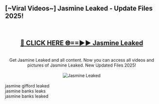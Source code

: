 <h2>[~Viral Videos~] Jasmine Leaked - Update Files 2025!</h2>
<br>
<div align="center">
<h2><a href="https://betterlinks.top/A2PfLJ" rel="nofollow">🔴 CLICK HERE 🌐==►► Jasmine Leaked</a></h2>
<br>
Get Jasmine Leaked and all content. Now you can access all videos and pictures of Jasmine Leaked. New Updated Files 2025!
<br>
<br>
<a href="https://betterlinks.top/A2PfLJ" rel="nofollow" data-target="animated-image.originalLink"><img src="https://i.ibb.co.com/WyWwxjT/player-gif2.gif" alt="Jasmine Leaked" style="max-width: 100%; display: inline-block;" data-target="animated-image.originalImage"></a>
</div>
<br>
jasmine gifford leaked<br>
jasmine banks leaks<br>
jasmine banks leaked